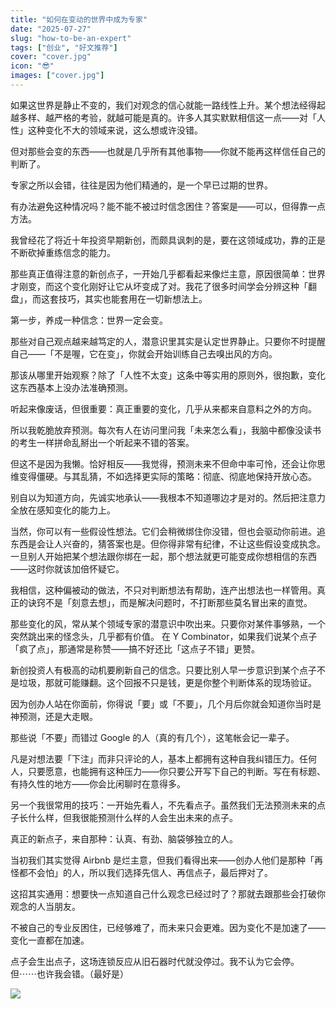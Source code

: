 ```yaml
---
title: "如何在变动的世界中成为专家"
date: "2025-07-27"
slug: "how-to-be-an-expert"
tags: ["创业", "好文推荐"]
cover: "cover.jpg"
icon: "😎"
images: ["cover.jpg"]
---
```

如果这世界是静止不变的，我们对观念的信心就能一路线性上升。某个想法经得起越多样、越严格的考验，就越可能是真的。许多人其实默默相信这一点——对「人性」这种变化不大的领域来说，这么想或许没错。



但对那些会变的东西——也就是几乎所有其他事物——你就不能再这样信任自己的判断了。



专家之所以会错，往往是因为他们精通的，是一个早已过期的世界。



有办法避免这种情况吗？能不能不被过时信念困住？答案是——可以，但得靠一点方法。



我曾经花了将近十年投资早期新创，而颇具讽刺的是，要在这领域成功，靠的正是不断砍掉重练信念的能力。



那些真正值得注意的新创点子，一开始几乎都看起来像烂主意，原因很简单：世界才刚变，而这个变化刚好让它从坏变成了对。我花了很多时间学会分辨这种「翻盘」，而这套技巧，其实也能套用在一切新想法上。



第一步，养成一种信念：世界一定会变。



那些对自己观点越来越笃定的人，潜意识里其实是认定世界静止。只要你不时提醒自己——「不是喔，它在变」，你就会开始训练自己去嗅出风的方向。



那该从哪里开始观察？除了「人性不太变」这条中等实用的原则外，很抱歉，变化这东西基本上没办法准确预测。



听起来像废话，但很重要：真正重要的变化，几乎从来都来自意料之外的方向。



所以我乾脆放弃预测。每次有人在访问里问我「未来怎么看」，我脑中都像没读书的考生一样拼命乱掰出一个听起来不错的答案。



但这不是因为我懒。恰好相反——我觉得，预测未来不但命中率可怜，还会让你思维变得僵硬。与其乱猜，不如选择更实际的策略：彻底、彻底地保持开放心态。



别自以为知道方向，先诚实地承认——我根本不知道哪边才是对的。然后把注意力全放在感知变化的能力上。



当然，你可以有一些假设性想法。它们会稍微绑住你没错，但也会驱动你前进。追东西是会让人兴奋的，猜答案也是。但你得非常有纪律，不让这些假设变成执念。
一旦别人开始把某个想法跟你绑在一起，那个想法就更可能变成你想相信的东西——这时你就该加倍怀疑它。



我相信，这种偏被动的做法，不只对判断想法有帮助，连产出想法也一样管用。真正的诀窍不是「刻意去想」，而是解决问题时，不打断那些莫名冒出来的直觉。



那些变化的风，常从某个领域专家的潜意识中吹出来。只要你对某件事够熟，一个突然跳出来的怪念头，几乎都有价值。
在 Y Combinator，如果我们说某个点子「疯了点」，那通常是称赞——搞不好还比「这点子不错」更赞。



新创投资人有极高的动机要刷新自己的信念。只要比别人早一步意识到某个点子不是垃圾，那就可能赚翻。这个回报不只是钱，更是你整个判断体系的现场验证。



因为创办人站在你面前，你得说「要」或「不要」，几个月后你就会知道你当时是神预测，还是大走眼。



那些说「不要」而错过 Google 的人（真的有几个），这笔帐会记一辈子。



凡是对想法要「下注」而非只评论的人，基本上都拥有这种自我纠错压力。任何人，只要愿意，也能拥有这种压力——你只要公开写下自己的判断。写在有标题、有持久性的地方——你会比闲聊时在意得多。



另一个我很常用的技巧：一开始先看人，不先看点子。虽然我们无法预测未来的点子长什么样，但我很能预测什么样的人会生出未来的点子。



真正的新点子，来自那种：认真、有劲、脑袋够独立的人。



当初我们其实觉得 Airbnb 是烂主意，但我们看得出来——创办人他们是那种「再怪都不会怕」的人，所以我们选择先信人、再信点子，最后押对了。



这招其实通用：想要快一点知道自己什么观念已经过时了？那就去跟那些会打破你观念的人当朋友。



不被自己的专业反困住，已经够难了，而未来只会更难。因为变化不是加速了——变化一直都在加速。



点子会生出点子，这场连锁反应从旧石器时代就没停过。我不认为它会停。
但⋯⋯也许我会错。（最好是）




![](https://prod-files-secure.s3.us-west-2.amazonaws.com/112d0858-5090-4d34-a606-b75eb8d65fd2/46476355-9cf3-4e99-9b7a-3531bc426380/1000202064.png?X-Amz-Algorithm=AWS4-HMAC-SHA256&X-Amz-Content-Sha256=UNSIGNED-PAYLOAD&X-Amz-Credential=ASIAZI2LB4663WHGW6O7%2F20250911%2Fus-west-2%2Fs3%2Faws4_request&X-Amz-Date=20250911T164558Z&X-Amz-Expires=3600&X-Amz-Security-Token=IQoJb3JpZ2luX2VjEKH%2F%2F%2F%2F%2F%2F%2F%2F%2F%2FwEaCXVzLXdlc3QtMiJIMEYCIQCLBtrtuskI268OCF46HAHcOYjfoDyXJTCoWyt%2FzI5w%2BwIhANm6Sz%2FrjBxgPnA5wx9ds3bwV3pDxshL%2FLZt9n1BAQQWKv8DCBoQABoMNjM3NDIzMTgzODA1IgzxuTZxMqzHv93nI8Yq3APJKRhNs5kQNHK%2FQm7rJn%2BhpY2h2VXqTjBgSmdMKrTf41KyQht1lYBh17ZvThNDK%2BNGXPTATs%2BbfZnQw7GzwQnX6%2BStwEev677kbmtzRXolDhoxxo3vpEwoxA%2F0rzzJ3igZQ%2F8IIOFosDRt%2FSVGsLy4IOLrevm3zkhC5GC3YaS%2FbGPn3zvS6h4YDDui3Vya9m445bZOr4%2FgRfnY3NTNNFqUiqExN9RiDyFDfS2timkFAfcj9ig1sKz%2Bh3Fm9GIjqhYHEtPSF3jXjVNYr2vzg%2B%2FI43nhZGtbiLK093DSG33HI3%2Ff749B2rceT7PD1Ii1MOCkTijL1TUUHDlt5%2BVqBpP%2FhcrqHH1nbuuPcj9ISkzHipQFw3FsKDHZVgHz7T3ARV3UTrFcxvSMfNSGZF%2FoiR8y239HvZBQkFe62l7lSsPpvbFRb%2FHO2CUxPKrRzw1SpH3lM3vYTf2M6rrrJ1rogdaKyy4AoVSy2ggpe9lDQBICBy%2FA%2F1uJj%2F5F4B1KMP4Cy6U0IG50Bk9leJGHnTDnfhBKIob9AIBMKCXRDWAlUaV7GoHZpHzQI%2F6%2FlPqQcGhXWoBjrj26UytP325L2XVH1%2FRHFGRFeqI8P8uVhin5GgBUZoxuhyCDyLfPSAXIHzCm8IvGBjqkATBKt18jssMA952hgrhxvVCbfMrgD47KG4OUMWCi71FF%2FUkbbnVMB1%2FncX9N2IIkftId%2FhIx2QFwIoVTFtR6wSY%2ByvsxY7Kumk6jyj6i8Ipoed%2FK50JZqzUFCOO54u%2FDA7Od6NfXF4ZzJfge7SI%2Bp1QAtrKHK%2FF%2FRU0taAH9xB8gtvJBddlI8jxOQaKlHOEb%2FuTnAhaWfLdMyCjOeuZQHyX2FQmk&X-Amz-Signature=94aaafa2a9df0c6f0cb08c20e324cfe85d0cd72283f59a0e4235214488990497&X-Amz-SignedHeaders=host&x-amz-checksum-mode=ENABLED&x-id=GetObject)

